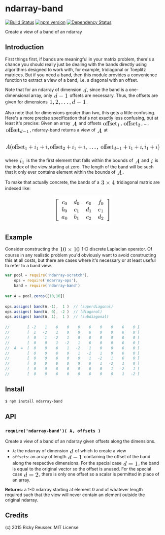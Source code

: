 # ndarray-band

[![Build Status](https://travis-ci.org/scijs/ndarray-band.svg)](https://travis-ci.org/scijs/ndarray-band) [![npm version](https://badge.fury.io/js/ndarray-band.svg)](http://badge.fury.io/js/ndarray-band) [![Dependency Status](https://david-dm.org/scijs/ndarray-band.svg)](https://david-dm.org/scijs/ndarray-band)

Create a view of a band of an ndarray


## Introduction

First things first, if bands are meaningful in your matrix problem, there's a chance you should really just be dealing with the bands directly using algorithms designed to work with, for example, tridiagonal or Toeplitz matrices. But if you need a band, then this module provides a convenience function to extract a view of a band, i.e. a diagonal with an offset.

Note that for an ndarray of dimension <img alt="d" valign="middle" width="14.5" height="18" src="docs/images/d-aaf334661c.png">, since the band is a one-dimensional array, only <img alt="d-1" valign="middle" width="49" height="20" src="docs/images/d-1-a5ac29090e.png"> offsets are necessary. Thus, the offsets are given for dimensions <img alt="1&comma; 2&comma; &bsol;ldots&comma; d-1" valign="middle" width="122" height="22" src="docs/images/1-2-ldots-d-1-b4512bf151.png">.

Also note that for dimensions greater than two, this gets a little confusing. Here's a more precise specification that's not exactly less confusing, but at least it's precise: Given an array <img alt="A" valign="middle" width="19" height="18" src="docs/images/a-7dcac881e0.png"> and offsets <img alt="&bsol;mathrm&lcub;offset&rcub;&lowbar;1" valign="middle" width="59" height="21" src="docs/images/mathrmoffset_1-168daf0b51.png">, <img alt="&bsol;mathrm&lcub;offset&rcub;&lowbar;2" valign="middle" width="59" height="21" src="docs/images/mathrmoffset_2-d5678ddf64.png">, ..., <img alt="&bsol;mathrm&lcub;offset&rcub;&lowbar;&lcub;d-1&rcub;" valign="middle" width="80" height="23" src="docs/images/mathrmoffset_d-1-18b71e09fa.png">, ndarray-band returns a view of <img alt="A" valign="middle" width="19" height="18" src="docs/images/a-7dcac881e0.png"> at 

<p align="center"><img alt="A&lpar;&bsol;mathrm&lcub;offset&rcub;&lowbar;1 &plus; i&lowbar;1 &plus; i&comma; &bsol;mathrm&lcub;offset&rcub;&lowbar;2 &plus; i&lowbar;1 &plus; i&comma;&bsol;&semi; &bsol;ldots&comma;&bsol;&semi;&bsol;mathrm&lcub;offset&rcub;&lowbar;&lcub;d-1&rcub; &plus; i&lowbar;1 &plus; i&comma; i&lowbar;1 &plus; i&rpar;" valign="middle" width="554.5" height="49" src="docs/images/amathrmoffset_1-i_1-i-mathrmoffset_2-i_1-i-ld-c37a4e01e5.png"></p>

 where <img alt="i&lowbar;1" valign="middle" width="20" height="21" src="docs/images/i_1-7340cdd9d3.png"> is the the first element that falls within the bounds of <img alt="A" valign="middle" width="19" height="18" src="docs/images/a-7dcac881e0.png"> and <img alt="i" valign="middle" width="11" height="18" src="docs/images/i-dea3e14477.png"> is the index of the view starting at zero. The length of the band will be such that it only ever contains element within the bounds of <img alt="A" valign="middle" width="19" height="18" src="docs/images/a-7dcac881e0.png">.

To make that actually concrete, the bands of a <img alt="3 &bsol;times 4" valign="middle" width="48.5" height="20" src="docs/images/3-times-4-2655eda8bd.png"> tridiagonal matrix are indexed like:



<p align="center"><img alt="&bsol;left&lsqb; &bsol;begin&lcub;array&rcub;&lcub;cccc&rcub;&NewLine;c&lowbar;0 &amp; d&lowbar;0 &amp; e&lowbar;0 &amp; f&lowbar;0 &bsol;&bsol;&NewLine;b&lowbar;0 &amp; c&lowbar;1 &amp; d&lowbar;1 &amp; e&lowbar;1 &bsol;&bsol;&NewLine;a&lowbar;0 &amp; b&lowbar;1 &amp; c&lowbar;2 &amp; d&lowbar;2&NewLine;&bsol;end&lcub;array&rcub;&bsol;right&rsqb;" valign="middle" width="188" height="94" src="docs/images/left-beginarraycccc-c_0-d_0-e_0-f_0-b_0-c_1-d-0158dede7b.png"></p>



## Example

Consider constructing the <img alt="10 &bsol;times 10" valign="middle" width="68.5" height="20" src="docs/images/10-times-10-9756c2c7ff.png"> 1-D discrete Laplacian operator. Of course in any realistic problem you'd obviously want to avoid constructing this at all costs, but there are cases where it's necessary or at least useful to refer to a band view.

```javascript
var pool = require('ndarray-scratch'),
    ops = require('ndarray-ops'),
    band = require('ndarray-band')

var A = pool.zeros([10,10])

ops.assigns( band(A,-1),  1 )  // (superdiagonal)
ops.assigns( band(A, 0), -2 )  // (diagonal)
ops.assigns( band(A, 1),  1 )  // (subdiagonal)

//        [ -2    1    0    0    0    0    0    0    0    0 ]
//        [  1   -2    1    0    0    0    0    0    0    0 ]
//        [  0    1   -2    1    0    0    0    0    0    0 ]
//        [  0    0    1   -2    1    0    0    0    0    0 ]
//  A  =  [  0    0    0    1   -2    1    0    0    0    0 ]
//        [  0    0    0    0    1   -2    1    0    0    0 ]
//        [  0    0    0    0    0    1   -2    1    0    0 ]
//        [  0    0    0    0    0    0    1   -2    1    0 ]
//        [  0    0    0    0    0    0    0    1   -2    1 ]
//        [  0    0    0    0    0    0    0    0    1   -2 ]
```


## Install

```sh
$ npm install ndarray-band
```


## API

### `require('ndarray-band')( A, offsets )`
Create a view of a band of an ndarray given offsets along the dimensions.

* `A`: the ndarray of dimension <img alt="d" valign="middle" width="14.5" height="18" src="docs/images/d-aaf334661c.png"> of which to create a view
* `offsets`: an array of length <img alt="d-1" valign="middle" width="49" height="20" src="docs/images/d-1-a5ac29090e.png"> containing the offset of the band along the respective dimensions. For the special case <img alt="d &equals; 1" valign="middle" width="51" height="18" src="docs/images/d-1-062585011c.png">, the band is equal to the original vector so the offset is unused. For the special case <img alt="d &equals; 2" valign="middle" width="51" height="18" src="docs/images/d-2-2d2127e1bd.png">, there is only one offset so a scalar is permitted in place of an array.

**Returns**: a 1-D ndarray starting at element 0 and of whatever length required such that the view will never contain an element outside the original ndarray.


## Credits

(c) 2015 Ricky Reusser. MIT License